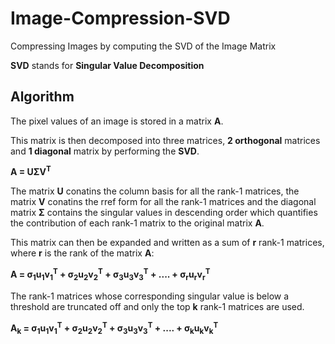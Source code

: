 # Image-Compression-SVD
Compressing Images by computing the SVD of the Image Matrix

**SVD** stands for **Singular Value Decomposition**

## Algorithm
The pixel values of an image is stored in a matrix **A**.

This matrix is then decomposed into three matrices, **2 orthogonal** matrices and **1 diagonal** matrix by performing the **SVD**.

**A = UΣV<sup>T</sup>**

The matrix **U** conatins the column basis for all the rank-1 matrices, the matrix **V** conatins the rref form for all the rank-1 matrices and the diagonal matrix **Σ** contains the singular values in descending order which quantifies the contribution of each rank-1 matrix to the original matrix **A**. 

This matrix can then be expanded and written as a sum of **r** rank-1 matrices, where **r** is the rank of the matrix **A**:

**A = σ<sub>1</sub>u<sub>1</sub>v<sub>1</sub><sup>T</sup> + σ<sub>2</sub>u<sub>2</sub>v<sub>2</sub><sup>T</sup> + σ<sub>3</sub>u<sub>3</sub>v<sub>3</sub><sup>T</sup> + .... + σ<sub>r</sub>u<sub>r</sub>v<sub>r</sub><sup>T</sup>**

The rank-1 matrices whose corresponding singular value is below a threshold are truncated off and only the top **k** rank-1 matrices are used.

**A<sub>k</sub> = σ<sub>1</sub>u<sub>1</sub>v<sub>1</sub><sup>T</sup> + σ<sub>2</sub>u<sub>2</sub>v<sub>2</sub><sup>T</sup> + σ<sub>3</sub>u<sub>3</sub>v<sub>3</sub><sup>T</sup> + .... + σ<sub>k</sub>u<sub>k</sub>v<sub>k</sub><sup>T</sup>**

